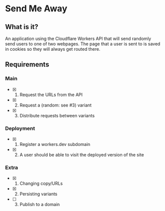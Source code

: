 # Send Me Away

## What is it?

An application using the Cloudflare Workers API that will send randomly send users to one of two webpages. The page that a user is sent to is saved in cookies so they will always get routed there.

## Requirements

### Main
- [x] 1. Request the URLs from the API
- [x] 2. Request a (random: see #3) variant
- [x] 3. Distribute requests between variants

### Deployment
- [x] 1. Register a workers.dev subdomain
- [x] 2. A user should be able to visit the deployed version of the site

### Extra
- [x] 1. Changing copy/URLs
- [x] 2. Persisting variants
- [ ] 3. Publish to a domain
